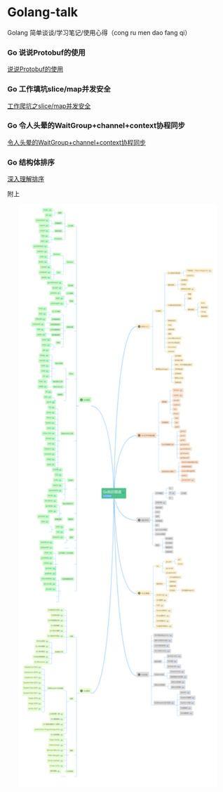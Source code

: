 # Golang-talk
Golang 简单谈谈/学习笔记/使用心得（cong ru men dao fang qi）

### Go 说说Protobuf的使用
[说说Protobuf的使用](https://github.com/kevin2018pg/golang-notes/blob/master/Go-ProtocolBuffers%E4%BD%BF%E7%94%A8.md)

### Go 工作填坑slice/map并发安全
[工作爬坑之slice/map并发安全](https://github.com/kevin2018pg/golang-notes/blob/master/Go-slice%26map%E5%B9%B6%E5%8F%91%E5%AE%89%E5%85%A8.md)

### Go 令人头晕的WaitGroup+channel+context协程同步
[令人头晕的WaitGroup+channel+context协程同步](https://github.com/kevin2018pg/golang-notes/blob/master/Go-WaitGroup%26channel%26context%E5%B9%B6%E5%8F%91.md)

### Go 结构体排序
[深入理解排序](https://github.com/kevin2018pg/golang-talk/blob/master/Go-%E6%B7%B1%E5%85%A5%E7%90%86%E8%A7%A3%E6%8E%92%E5%BA%8F%E6%8E%A5%E5%8F%A3.md)

附上
<p align="center"><img height="90%" width="90%" src="image/go知识图谱.jpg" /></p>
